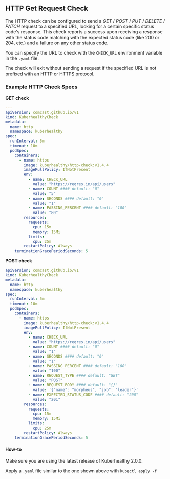 ## HTTP Get Request Check

The HTTP check can be configured to send a _GET_ / _POST_ / _PUT_ / _DELETE_ / _PATCH_ request to a specified URL, looking for a certain specific status code's response. This check reports a success upon receiving a response with the status code matching with the expected status code (like 200 or 204, etc.) and a failure on any other status code.

You can specify the URL to check with the `CHECK_URL` environment variable in the `.yaml` file.

The check will exit without sending a request if the specified URL is not prefixed with an HTTP or HTTPS protocol.

### Example HTTP Check Specs

**GET check**

```yaml
---
apiVersion: comcast.github.io/v1
kind: KuberhealthyCheck
metadata:
  name: http
  namespace: kuberhealthy
spec:
  runInterval: 5m
  timeout: 10m
  podSpec:
    containers:
      - name: https
        image: kuberhealthy/http-check:v1.4.4
        imagePullPolicy: IfNotPresent
        env:
          - name: CHECK_URL
            value: "https://reqres.in/api/users"
          - name: COUNT #### default: "0"
            value: "5"
          - name: SECONDS #### default: "0"
            value: "1"
          - name: PASSING_PERCENT #### default: "100"
            value: "80"
        resources:
          requests:
            cpu: 15m
            memory: 15Mi
          limits:
            cpu: 25m
        restartPolicy: Always
    terminationGracePeriodSeconds: 5
```

**POST check**

```yaml
apiVersion: comcast.github.io/v1
kind: KuberhealthyCheck
metadata:
  name: http
  namespace: kuberhealthy
spec:
  runInterval: 5m
  timeout: 10m
  podSpec:
    containers:
      - name: https
        image: kuberhealthy/http-check:v1.4.4
        imagePullPolicy: IfNotPresent
        env:
          - name: CHECK_URL
            value: "https://reqres.in/api/users"
          - name: COUNT #### default: "0"
            value: "1"
          - name: SECONDS #### default: "0"
            value: "1"
          - name: PASSING_PERCENT #### default: "100"
            value: "100"
          - name: REQUEST_TYPE #### default: "GET"
            value: "POST"
          - name: REQUEST_BODY #### default: "{}"
            value: '{"name": "morpheus", "job": "leader"}'
          - name: EXPECTED_STATUS_CODE #### default: "200"
            value: "201"
        resources:
          requests:
            cpu: 15m
            memory: 15Mi
          limits:
            cpu: 25m
        restartPolicy: Always
    terminationGracePeriodSeconds: 5
```

#### How-to

Make sure you are using the latest release of Kuberhealthy 2.0.0.

Apply a `.yaml` file similar to the one shown above with `kubectl apply -f`
